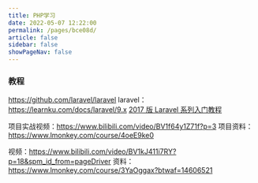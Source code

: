 ```yaml
---
title: PHP学习
date: 2022-05-07 12:22:00
permalink: /pages/bce08d/
article: false
sidebar: false
showPageNav: false
---
```


### 教程

https://github.com/laravel/laravel
laravel：https://learnku.com/docs/laravel/9.x
[2017 版 Laravel 系列入门教程](https://github.com/johnlui/Learn-Laravel-5/issues/16)

项目实战视频：https://www.bilibili.com/video/BV1f64y1Z71f?p=3
项目资料：https://www.lmonkey.com/course/4oeE9ke0

视频：https://www.bilibili.com/video/BV1kJ411i7RY?p=18&spm_id_from=pageDriver
资料：https://www.lmonkey.com/course/3YaOggax?btwaf=14606521
